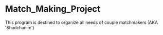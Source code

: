 # Match_Making_Project
This program is destined to organize all needs of couple matchmakers (AKA 'Shadchanim')
